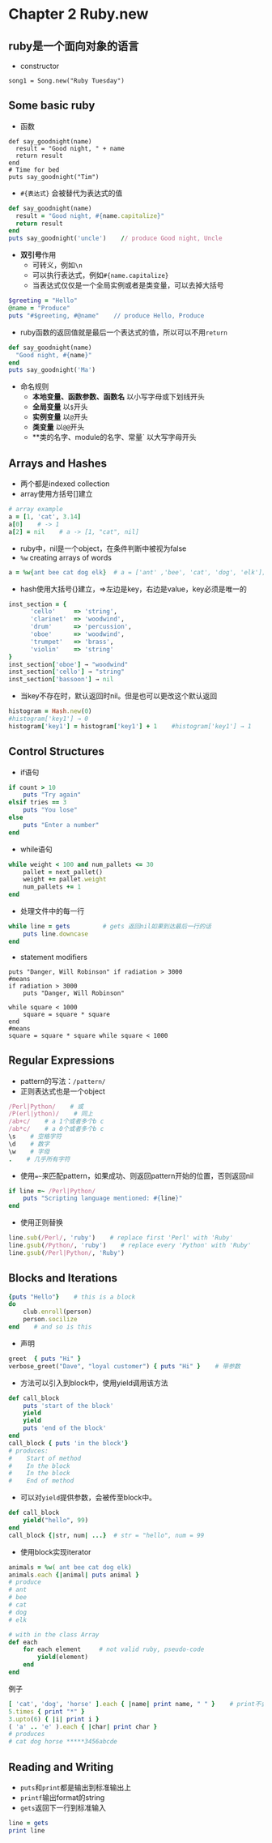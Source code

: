 # Chapter 2 Ruby.new
## ruby是一个面向对象的语言
+ constructor
```
song1 = Song.new("Ruby Tuesday")
```
## Some basic ruby
+ 函数
```
def say_goodnight(name)
  result = "Good night, " + name
  return result
end
# Time for bed
puts say_goodnight("Tim")
```
+ `#{表达式}` 会被替代为表达式的值
```ruby
def say_goodnight(name)
  result = "Good night, #{name.capitalize}"
  return result
end
puts say_goodnight('uncle')    // produce Good night, Uncle
```
+ **双引号**作用
    + 可转义，例如`\n`
    + 可以执行表达式，例如`#{name.capitalize}`
    + 当表达式仅仅是一个全局实例或者是类变量，可以去掉大括号
```ruby
$greeting = "Hello"
@name = "Produce"
puts "#$greeting, #@name"    // produce Hello, Produce
```
+ ruby函数的返回值就是最后一个表达式的值，所以可以不用`return`
```ruby
def say_goodnight(name)
  "Good night, #{name}"
end
puts say_goodnight('Ma')
```
+ 命名规则
    + **本地变量、函数参数、函数名** 以小写字母或下划线开头
    + **全局变量** 以`$`开头
    + **实例变量** 以`@`开头
    + **类变量** 以`@@`开头
    + **类的名字、module的名字、常量` 以大写字母开头

## Arrays and Hashes
+ 两个都是indexed collection
+ array使用方括号[]建立
```ruby
# array example
a = [1, 'cat', 3.14]
a[0]    # -> 1
a[2] = nil    # a -> [1, "cat", nil]
```
+ ruby中，nil是一个object，在条件判断中被视为false
+ `%w` creating arrays of words
```ruby
a = %w{ant bee cat dog elk}  # a = ['ant' ,'bee', 'cat', 'dog', 'elk'];
```
+ hash使用大括号{}建立，=>左边是key，右边是value，key必须是唯一的
```ruby
inst_section = {
      'cello'     => 'string',
      'clarinet'  => 'woodwind',
      'drum'      => 'percussion',
      'oboe'      => 'woodwind',
      'trumpet'   => 'brass',
      'violin'    => 'string'
}
inst_section['oboe'] → "woodwind" 
inst_section['cello'] → "string" 
inst_section['bassoon'] → nil
```
+ 当key不存在时，默认返回时nil。但是也可以更改这个默认返回
```ruby
histogram = Hash.new(0)    
#histogram['key1'] → 0 
histogram['key1'] = histogram['key1'] + 1    #histogram['key1'] → 1
```

## Control Structures
+ if语句
```ruby
if count > 10
    puts "Try again"
elsif tries == 3
    puts "You lose"
else
    puts "Enter a number"
end
```
+ while语句
```ruby
while weight < 100 and num_pallets <= 30 
    pallet = next_pallet()
    weight += pallet.weight
    num_pallets += 1
end
```
+ 处理文件中的每一行
```ruby
while line = gets         # gets 返回nil如果到达最后一行的话
    puts line.downcase
end
```
+ statement modifiers
```
puts "Danger, Will Robinson" if radiation > 3000
#means
if radiation > 3000
    puts "Danger, Will Robinson"

while square < 1000
    square = square * square
end
#means
square = square * square while square < 1000
```

## Regular Expressions
+ pattern的写法：`/pattern/`
+ 正则表达式也是一个object
```ruby
/Perl|Python/    # 或
/P(erl|ython)/    # 同上
/ab+c/    # a 1个或者多个b c
/ab*c/    # a 0个或者多个b c
\s    # 空格字符
\d    # 数字
\w    # 字母
.    # 几乎所有字符 
```
+ 使用`=~`来匹配pattern，如果成功、则返回pattern开始的位置，否则返回nil
```ruby
if line =~ /Perl|Python/
    puts "Scripting language mentioned: #{line}"
end
```
+ 使用正则替换
```ruby
line.sub(/Perl/, 'ruby')    # replace first 'Perl' with 'Ruby'
line.gsub(/Python/, 'ruby')    # replace every 'Python' with 'Ruby'
line.gsub(/Perl|Python/, 'Ruby')
```
## Blocks and Iterations
```ruby
{puts "Hello"}    # this is a block
do
    club.enroll(person)
    person.socilize
end    # and so is this
```
+ 声明
```ruby
greet  { puts "Hi" }
verbose_greet("Dave", "loyal customer") { puts "Hi" }    # 带参数
```
+ 方法可以引入到block中，使用yield调用该方法
```ruby
def call_block
    puts 'start of the block'
    yield
    yield
    puts 'end of the block'
end
call_block { puts 'in the block'}
# produces:
#    Start of method
#    In the block
#    In the block
#    End of method
```
+ 可以对`yield`提供参数，会被传至block中。
```ruby
def call_block
    yield("hello", 99)
end
call_block {|str, num| ...}  # str = "hello", num = 99
```
+ 使用block实现iterator
```ruby
animals = %w( ant bee cat dog elk)
animals.each {|animal| puts animal }
# produce
# ant
# bee
# cat
# dog
# elk
```
```ruby
# with in the class Array
def each
    for each element     # not valid ruby, pseudo-code
        yield(element)
    end
end
```
例子
```ruby
[ 'cat', 'dog', 'horse' ].each { |name| print name, " " }    # print不会换行
5.times { print "*" }
3.upto(6) { |i| print i }
( 'a' .. 'e' ).each { |char| print char }
# produces
# cat dog horse *****3456abcde
```

## Reading and Writing
+ `puts`和`print`都是输出到标准输出上
+ `printf`输出format的string
+ `gets`返回下一行到标准输入
```ruby
line = gets
print line
```
